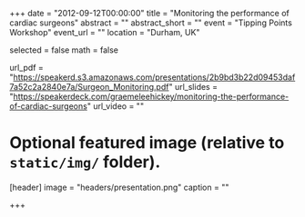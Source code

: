 +++
date = "2012-09-12T00:00:00"
title = "Monitoring the performance of cardiac surgeons"
abstract = ""
abstract_short = ""
event = "Tipping Points Workshop"
event_url = ""
location = "Durham, UK"

selected = false
math = false

url_pdf = "https://speakerd.s3.amazonaws.com/presentations/2b9bd3b22d09453daf7a52c2a2840e7a/Surgeon_Monitoring.pdf"
url_slides = "https://speakerdeck.com/graemeleehickey/monitoring-the-performance-of-cardiac-surgeons"
url_video = ""

# Optional featured image (relative to `static/img/` folder).
[header]
image = "headers/presentation.png"
caption = ""

+++
